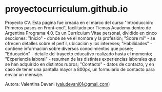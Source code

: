 # proyectocurriculum.github.io
Proyecto CV. Esta página fue creada en el marco del curso "Introducción: Primeros pasos en Front-end", facilitado por Ticmas Academy dentro de Argentina Programa 4.0. 
Es un Currículum Vitae personal, dividido en cinco secciones: "Inicio" - donde se ve el nombre y la profesión; "Sobre mí" - se ofrecen detalles sobre el perfil, 
ubicación y los intereses; "Habilidades" - contiene información sobre diversos conocimientos que posee; "Educación" - detalle del trayecto educativo realizado hasta 
el momento; "Experiencia laboral" - resumen de las distintas experiencias laborales que se han adquirido en distintos rubros; "Contacto" - datos de contacto, y en caso 
de tener una pantalla mayor a 800px, un formulario de contacto para enviar un mensaje.

Autora: Valentina Devani (valudevani01@gmail.com)

